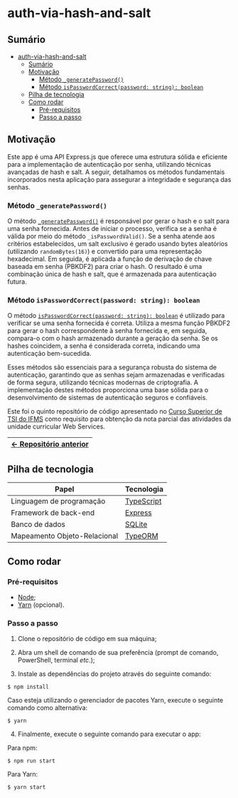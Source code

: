 # auth-via-hash-and-salt

## Sumário

- [auth-via-hash-and-salt](#auth-via-hash-and-salt)
  - [Sumário](#sumário)
  - [Motivação](#motivação)
    - [Método `_generatePassword()`](#método-_generatepassword)
    - [Método `isPasswordCorrect(password: string): boolean`](#método-ispasswordcorrectpassword-string-boolean)
  - [Pilha de tecnologia](#pilha-de-tecnologia)
  - [Como rodar](#como-rodar)
    - [Pré-requisitos](#pré-requisitos)
    - [Passo a passo](#passo-a-passo)

## Motivação

Este app é uma API Express.js que oferece uma estrutura sólida e eficiente para a implementação de autenticação por senha, utilizando técnicas avançadas de hash e salt. A seguir, detalhamos os métodos fundamentais incorporados nesta aplicação para assegurar a integridade e segurança das senhas.

### Método `_generatePassword()`

O método [`_generatePassword()`](./src/entity/User.ts#L50) é responsável por gerar o hash e o salt para uma senha fornecida. Antes de iniciar o processo, verifica se a senha é válida por meio do método `_isPasswordValid()`. Se a senha atende aos critérios estabelecidos, um salt exclusivo é gerado usando bytes aleatórios (utilizando `randomBytes(16)`) e convertido para uma representação hexadecimal. Em seguida, é aplicada a função de derivação de chave baseada em senha (PBKDF2) para criar o hash. O resultado é uma combinação única de hash e salt, que é armazenada para autenticação futura.

### Método `isPasswordCorrect(password: string): boolean`

O método [`isPasswordCorrect(password: string): boolean`](./src/entity/User.ts#L39) é utilizado para verificar se uma senha fornecida é correta. Utiliza a mesma função PBKDF2 para gerar o hash correspondente à senha fornecida e, em seguida, compara-o com o hash armazenado durante a geração da senha. Se os hashes coincidem, a senha é considerada correta, indicando uma autenticação bem-sucedida.

Esses métodos são essenciais para a segurança robusta do sistema de autenticação, garantindo que as senhas sejam armazenadas e verificadas de forma segura, utilizando técnicas modernas de criptografia. A implementação destes métodos proporciona uma base sólida para o desenvolvimento de sistemas de autenticação seguros e confiáveis.

Este foi o quinto repositório de código apresentado no [Curso Superior de TSI do IFMS](https://www.ifms.edu.br/campi/campus-aquidauana/cursos/graduacao/sistemas-para-internet/sistemas-para-internet) como requisito para obtenção da nota parcial das atividades da unidade curricular Web Services.

| [&larr; Repositório anterior](https://github.com/mdccg/dynamic-store-api) |
|-|

## Pilha de tecnologia

| Papel | Tecnologia |
|-|-|
| Linguagem de programação | [TypeScript](https://www.typescriptlang.org/) |
| Framework de back-end | [Express](https://expressjs.com/pt-br/) |
| Banco de dados | [SQLite](https://www.sqlite.org/) |
| Mapeamento Objeto-Relacional | [TypeORM](https://typeorm.io/) |

## Como rodar

### Pré-requisitos

- [Node](https://nodejs.org/en/download/);
- [Yarn](https://yarnpkg.com/) (opcional).

### Passo a passo

1. Clone o repositório de código em sua máquina;
   
2. Abra um shell de comando de sua preferência (prompt de comando, PowerShell, terminal _etc_.);

3. Instale as dependências do projeto através do seguinte comando:

```console
$ npm install
```

Caso esteja utilizando o gerenciador de pacotes Yarn, execute o seguinte comando como alternativa:

```console
$ yarn
```

4. Finalmente, execute o seguinte comando para executar o app:

Para npm:

```console
$ npm run start
```

Para Yarn:

```console
$ yarn start
```
